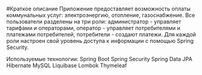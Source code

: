 #Краткое описание
Приложение предоставляет возможность оплаты коммунальных услуг: электроэнергию, отопление, газоснабжение.
Все пользователи разделены на три роли: администратор - управляет тарифами и операторами, оператор - управляет потребителями и платежами потребителей, потребители - создают платежи. Для каждой роли настроен свой уровень доступа к информации с помощью Spring Security.

Используемые технологии:
Spring Boot 
Spring Security
Spring Data JPA
Hibernate
MySQL
Liquibase
Lombok
Thymeleaf
